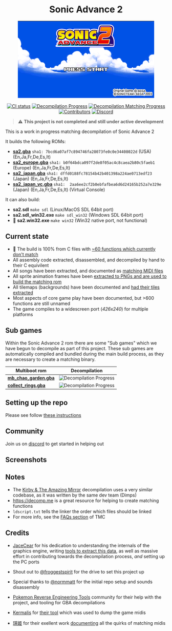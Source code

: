 <h1 align="center">Sonic Advance 2</h1>
<p align="center">
  <img height="240" src=".github/media/titlescreen.png" alt="Sonic Advance 2 title screen">
</p>
<p align="center">
  <a href="https://github.com/SAT-R/sa2/actions/workflows/build.yml"><img src="https://github.com/SAT-R/sa2/actions/workflows/build.yml/badge.svg" alt="CI status"></a>
  <a href="https://github.com/SAT-R/sa2"><img src="https://img.shields.io/endpoint?url=https://sat-r.github.io/sa2/reports/progress-sa2-shield.json" alt="Decompilation Progress"></a>
  <a href="https://github.com/SAT-R/sa2"><img src="https://img.shields.io/endpoint?url=https://sat-r.github.io/sa2/reports/progress-sa2-shield-matching.json" alt="Decompilation Matching Progress"></a>
  <a href="https://github.com/SAT-R/sa2/graphs/contributors"><img src="https://img.shields.io/github/contributors/SAT-R/sa2" alt="Contributors"></a>
  <a href="https://discord.gg/vZTvVH3gA9"><img src="https://img.shields.io/discord/1052347299457671200" alt="Discord"></a>
</p>

> :warning: **This project is not completed and still under active development**

This is a work in progress matching decompilation of Sonic Advance 2

It builds the following ROMs:
* [**sa2.gba**](https://datomatic.no-intro.org/index.php?page=show_record&s=23&n=0890) `sha1: 7bcd6a07af7c894746fa28073fe0c0e34408022d` (USA) (En,Ja,Fr,De,Es,It)
* [**sa2_europe.gba**](https://datomatic.no-intro.org/index.php?page=show_record&s=23&n=0900) `sha1: b0f64bdca097f2de8f05ac4c8caea2b80c5faeb1` (Europe) (En,Ja,Fr,De,Es,It)
* [**sa2_japan.gba**](https://datomatic.no-intro.org/index.php?page=show_record&s=23&n=0799) `sha1: dffd0188fc78154b42b401398a224ae0713edf23` (Japan) (En,Ja,Fr,De,Es,It)
* [**sa2_japan_vc.gba**](https://datomatic.no-intro.org/index.php?page=show_record&s=23&n=0799) `sha1: 	2aa6ee2cf2b0ebfafbea6d6d24165b252a7e329e` (Japan) (En,Ja,Fr,De,Es,It) (Virtual Console)

It can also build:
* **sa2.sdl** `make sdl` (Linux/MacOS SDL 64bit port)
* **sa2.sdl_win32.exe** `make sdl_win32` (Windows SDL 64bit port)
* :construction: **sa2.win32.exe** `make win32` (Win32 native port, not functional)

## Current state

- :tada: The build is 100% from C files with [~60 functions which currently don't match](./asm/non_matching)
- All assembly code extracted, disassembled, and decompiled by hand to their C equivilent
- All songs have been extracted, and documented as [matching MIDI files](./sound/songs/midi)
- All sprite animation frames have been [extracted to PNGs and are used to build the matching rom](./graphics/obj_tiles)
- All tilemaps (backgrounds) have been documented and [had their tiles extracted](./data/tilemaps)
- Most aspects of core game play have been documented, but >600 functions are still unnamed
- The game compiles to a widescreen port (*426x240*) for multiple platforms

## Sub games

Within the Sonic Advance 2 rom there are some "Sub games" which we have begun to decompile as part of this project. These sub games are automatically compiled and bundled during the main build process, as they are necessary to create a matching binary.

| Multiboot rom | Decompilation |
| --- | --- |
| [**mb_chao_garden.gba**](./chao_garden) | ![Decompilation Progress](https://img.shields.io/endpoint?url=https://sat-r.github.io/sa2/reports/progress-mb_chao_garden-shield.json) |
| [**collect_rings.gba**](./multi_boot/roms/collect_rings/) | ![Decompilation Progress](https://img.shields.io/endpoint?url=https://sat-r.github.io/sa2/reports/progress-collect_rings-shield.json) |


## Setting up the repo

Please see follow [these instructions](./INSTALL.md)

## Community

Join us on [discord](https://discord.gg/vZTvVH3gA9) to get started in helping out

## Screenshots


## Notes

- The [Kirby & The Amazing Mirror](https://github.com/jiangzhengwenjz/katam/) decompilation uses a very similar codebase, as it was written by the same dev team (Dimps)
- https://decomp.me is a great resource for helping to create matching functions
- `ldscript.txt` tells the linker the order which files should be linked
- For more info, see the [FAQs section](https://zelda64.dev/games/tmc) of TMC

## Credits

- [JaceCear](https://github.com/JaceCear) for his dedication to understanding the internals of the graphics engine, writing [tools to extract this data](https://github.com/JaceCear/SA-Trilogy-Animation-Exporter), as well as massive effort in contributing towards the decompilation process, *and* setting up the PC ports
- Shout out to [@froggestspirit](https://github.com/froggestspirit) for the drive to set this project up
- Special thanks to [@normmatt](https://github.com/normmatt) for the initial repo setup and sounds disassembly

- [Pokemon Reverse Engineering Tools](https://github.com/pret) community for their help with the project, and tooling for GBA decompilations
- [Kermalis](https://github.com/Kermalis) for [their tool](https://github.com/Kermalis/VGMusicStudio) which was used to dump the game midis
- [琪姬](https://github.com/laqieer) for their exellent work [documenting](https://github.com/FireEmblemUniverse/fireemblem8u/pull/137) all the quirks of matching midis
